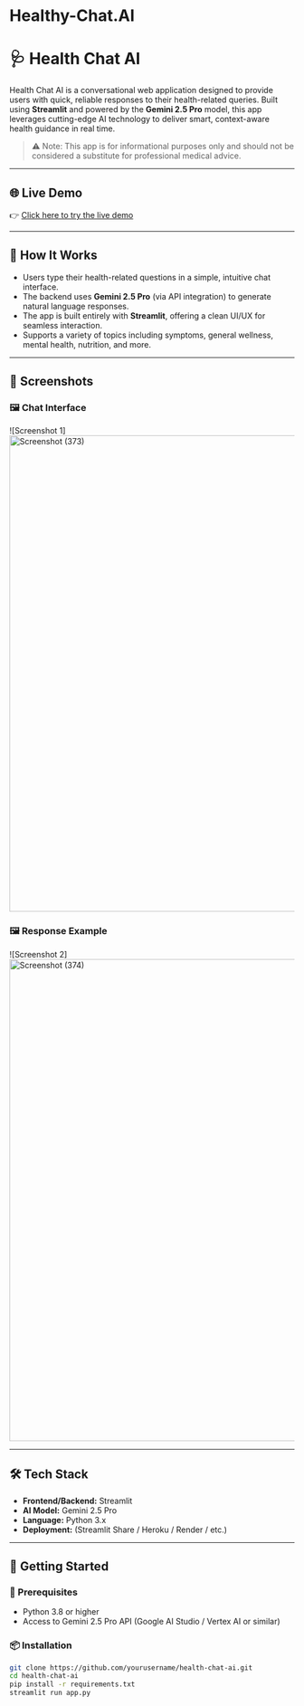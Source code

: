 # Healthy-Chat.AI

# 🩺 Health Chat AI

Health Chat AI is a conversational web application designed to provide users with quick, reliable responses to their health-related queries. Built using **Streamlit** and powered by the **Gemini 2.5 Pro** model, this app leverages cutting-edge AI technology to deliver smart, context-aware health guidance in real time.

> ⚠️ Note: This app is for informational purposes only and should not be considered a substitute for professional medical advice.

---

## 🌐 Live Demo

👉 [Click here to try the live demo](https://your-live-demo-link.com)

---

## 🧠 How It Works

- Users type their health-related questions in a simple, intuitive chat interface.
- The backend uses **Gemini 2.5 Pro** (via API integration) to generate natural language responses.
- The app is built entirely with **Streamlit**, offering a clean UI/UX for seamless interaction.
- Supports a variety of topics including symptoms, general wellness, mental health, nutrition, and more.

---

## 📸 Screenshots

### 🖼️ Chat Interface
![Screenshot 1]<img width="1920" height="842" alt="Screenshot (373)" src="https://github.com/user-attachments/assets/c049db37-916b-421a-a2fa-b1d84d20e5fe" />

### 🖼️ Response Example
![Screenshot 2]<img width="1920" height="852" alt="Screenshot (374)" src="https://github.com/user-attachments/assets/a48d019a-9075-4dda-a8e2-9bb74ec26a70" />



---

## 🛠️ Tech Stack

- **Frontend/Backend:** Streamlit
- **AI Model:** Gemini 2.5 Pro
- **Language:** Python 3.x
- **Deployment:** (Streamlit Share / Heroku / Render / etc.)

---

## 🚀 Getting Started

### 🔧 Prerequisites

- Python 3.8 or higher
- Access to Gemini 2.5 Pro API (Google AI Studio / Vertex AI or similar)

### 📦 Installation

```bash
git clone https://github.com/yourusername/health-chat-ai.git
cd health-chat-ai
pip install -r requirements.txt
streamlit run app.py










